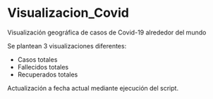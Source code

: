 # Visualizacion_Covid
Visualización geográfica de casos de Covid-19 alrededor del mundo

Se plantean 3 visualizaciones diferentes:
- Casos totales
- Fallecidos totales
- Recuperados totales

Actualización a fecha actual mediante ejecución del script.
